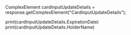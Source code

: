 ComplexElement cardInputUpdateDetails = response.getComplexElement("CardInputUpdateDetails");

print(cardInputUpdateDetails.ExpirationDate)
print(cardInputUpdateDetails.HolderName)
